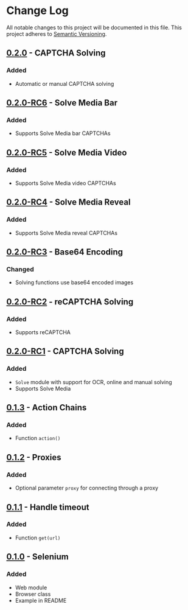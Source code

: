 # Change Log
All notable changes to this project will be documented in this file.
This project adheres to [Semantic Versioning](http://semver.org/).

## [0.2.0] - CAPTCHA Solving
### Added
- Automatic or manual CAPTCHA solving

## [0.2.0-RC6] - Solve Media Bar
### Added
- Supports Solve Media bar CAPTCHAs

## [0.2.0-RC5] - Solve Media Video
### Added
- Supports Solve Media video CAPTCHAs

## [0.2.0-RC4] - Solve Media Reveal
### Added
- Supports Solve Media reveal CAPTCHAs

## [0.2.0-RC3] - Base64 Encoding
### Changed
- Solving functions use base64 encoded images

## [0.2.0-RC2] - reCAPTCHA Solving
### Added
- Supports reCAPTCHA

## [0.2.0-RC1] - CAPTCHA Solving
### Added
- `Solve` module with support for OCR, online and manual solving
- Supports Solve Media

## [0.1.3] - Action Chains
### Added
- Function `action()`

## [0.1.2] - Proxies
### Added
- Optional parameter `proxy` for connecting through a proxy

## [0.1.1] - Handle timeout
### Added
- Function `get(url)`

## [0.1.0] - Selenium
### Added
- Web module
- Browser class
- Example in README

[0.2.0]: https://bitbucket.org/bkvaluemeal/caboodle/issues/5/captcha-solving
[0.2.0-RC6]: https://bitbucket.org/bkvaluemeal/caboodle/issues/5/captcha-solving
[0.2.0-RC5]: https://bitbucket.org/bkvaluemeal/caboodle/issues/5/captcha-solving
[0.2.0-RC4]: https://bitbucket.org/bkvaluemeal/caboodle/issues/5/captcha-solving
[0.2.0-RC3]: https://bitbucket.org/bkvaluemeal/caboodle/issues/5/captcha-solving
[0.2.0-RC2]: https://bitbucket.org/bkvaluemeal/caboodle/issues/5/captcha-solving
[0.2.0-RC1]: https://bitbucket.org/bkvaluemeal/caboodle/issues/5/captcha-solving
[0.1.3]: https://bitbucket.org/bkvaluemeal/caboodle/issues/4/action-chains
[0.1.2]: https://bitbucket.org/bkvaluemeal/caboodle/issues/3/proxies
[0.1.1]: https://bitbucket.org/bkvaluemeal/caboodle/issues/2/handle-timeout
[0.1.0]: https://bitbucket.org/bkvaluemeal/caboodle/issues/1/selenium
